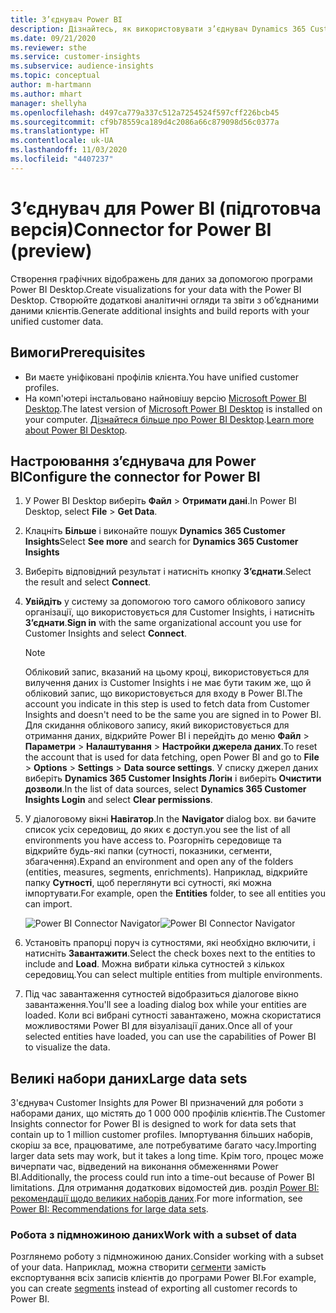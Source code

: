 ```yaml
---
title: З’єднувач Power BI
description: Дізнайтесь, як використовувати з’єднувач Dynamics 365 Customer Insights у Power BI.
ms.date: 09/21/2020
ms.reviewer: sthe
ms.service: customer-insights
ms.subservice: audience-insights
ms.topic: conceptual
author: m-hartmann
ms.author: mhart
manager: shellyha
ms.openlocfilehash: d497ca779a337c512a7254524f597cff226bcb45
ms.sourcegitcommit: cf9b78559ca189d4c2086a66c879098d56c0377a
ms.translationtype: HT
ms.contentlocale: uk-UA
ms.lasthandoff: 11/03/2020
ms.locfileid: "4407237"
---
```

# <a name="connector-for-power-bi-preview"></a><span data-ttu-id="9e869-103">З’єднувач для Power BI (підготовча версія)</span><span class="sxs-lookup"><span data-stu-id="9e869-103">Connector for Power BI (preview)</span></span>

<span data-ttu-id="9e869-104">Створення графічних відображень для даних за допомогою програми Power BI Desktop.</span><span class="sxs-lookup"><span data-stu-id="9e869-104">Create visualizations for your data with the Power BI Desktop.</span></span> <span data-ttu-id="9e869-105">Створюйте додаткові аналітичні огляди та звіти з об’єднаними даними клієнтів.</span><span class="sxs-lookup"><span data-stu-id="9e869-105">Generate additional insights and build reports with your unified customer data.</span></span>

## <a name="prerequisites"></a><span data-ttu-id="9e869-106">Вимоги</span><span class="sxs-lookup"><span data-stu-id="9e869-106">Prerequisites</span></span>

- <span data-ttu-id="9e869-107">Ви маєте уніфіковані профілів клієнта.</span><span class="sxs-lookup"><span data-stu-id="9e869-107">You have unified customer profiles.</span></span>
- <span data-ttu-id="9e869-108">На комп'ютері інстальовано найновішу версію [Microsoft Power BI Desktop](https://powerbi.microsoft.com/desktop/).</span><span class="sxs-lookup"><span data-stu-id="9e869-108">The latest version of [Microsoft Power BI Desktop](https://powerbi.microsoft.com/desktop/) is installed on your computer.</span></span> <span data-ttu-id="9e869-109">[Дізнайтеся більше про Power BI Desktop](https://docs.microsoft.com/power-bi/desktop-what-is-desktop).</span><span class="sxs-lookup"><span data-stu-id="9e869-109">[Learn more about Power BI Desktop](https://docs.microsoft.com/power-bi/desktop-what-is-desktop).</span></span>

## <a name="configure-the-connector-for-power-bi"></a><span data-ttu-id="9e869-110">Настроювання з’єднувача для Power BI</span><span class="sxs-lookup"><span data-stu-id="9e869-110">Configure the connector for Power BI</span></span>

1. <span data-ttu-id="9e869-111">У Power BI Desktop виберіть **Файл** > **Отримати дані**.</span><span class="sxs-lookup"><span data-stu-id="9e869-111">In Power BI Desktop, select **File** > **Get Data**.</span></span>

1. <span data-ttu-id="9e869-112">Клацніть **Більше** і виконайте пошук **Dynamics 365 Customer Insights**</span><span class="sxs-lookup"><span data-stu-id="9e869-112">Select **See more** and search for **Dynamics 365 Customer Insights**</span></span>

1. <span data-ttu-id="9e869-113">Виберіть відповідний результат і натисніть кнопку **З’єднати**.</span><span class="sxs-lookup"><span data-stu-id="9e869-113">Select the result and select **Connect**.</span></span>

1. <span data-ttu-id="9e869-114">**Увійдіть** у систему за допомогою того самого облікового запису організації, що використовується для Customer Insights, і натисніть **З’єднати**.</span><span class="sxs-lookup"><span data-stu-id="9e869-114">**Sign in** with the same organizational account you use for Customer Insights and select **Connect**.</span></span>
   > [!NOTE]
   > <span data-ttu-id="9e869-115">Обліковий запис, вказаний на цьому кроці, використовується для вилучення даних із Customer Insights і не має бути таким же, що й обліковий запис, що використовується для входу в Power BI.</span><span class="sxs-lookup"><span data-stu-id="9e869-115">The account you indicate in this step is used to fetch data from Customer Insights and doesn't need to be the same you are signed in to Power BI.</span></span> <span data-ttu-id="9e869-116">Для скидання облікового запису, який використовується для отримання даних, відкрийте Power BI і перейдіть до меню **Файл** > **Параметри** > **Налаштування** > **Настройки джерела даних**.</span><span class="sxs-lookup"><span data-stu-id="9e869-116">To reset the account that is used for data fetching, open Power BI and go to **File** > **Options** > **Settings** > **Data source settings**.</span></span> <span data-ttu-id="9e869-117">У списку джерел даних виберіть **Dynamics 365 Customer Insights Логін** і виберіть **Очистити дозволи**.</span><span class="sxs-lookup"><span data-stu-id="9e869-117">In the list of data sources, select **Dynamics 365 Customer Insights Login** and select **Clear permissions**.</span></span>  

1. <span data-ttu-id="9e869-118">У діалоговому вікні **Навігатор**.</span><span class="sxs-lookup"><span data-stu-id="9e869-118">In the **Navigator** dialog box.</span></span> <span data-ttu-id="9e869-119">ви бачите список усіх середовищ, до яких є доступ.</span><span class="sxs-lookup"><span data-stu-id="9e869-119">you see the list of all environments you have access to.</span></span> <span data-ttu-id="9e869-120">Розгорніть середовище та відкрийте будь-які папки (сутності, показники, сегменти, збагачення).</span><span class="sxs-lookup"><span data-stu-id="9e869-120">Expand an environment and open any of the folders (entities, measures, segments, enrichments).</span></span> <span data-ttu-id="9e869-121">Наприклад, відкрийте папку **Сутності**, щоб переглянути всі сутності, які можна імпортувати.</span><span class="sxs-lookup"><span data-stu-id="9e869-121">For example, open the **Entities** folder, to see all entities you can import.</span></span>

   <span data-ttu-id="9e869-122">![Power BI Connector Navigator](media/power-bi-navigator.png "Power BI Connector Navigator")</span><span class="sxs-lookup"><span data-stu-id="9e869-122">![Power BI Connector Navigator](media/power-bi-navigator.png "Power BI Connector Navigator")</span></span>

1. <span data-ttu-id="9e869-123">Установіть прапорці поруч із сутностями, які необхідно включити, і натисніть **Завантажити**.</span><span class="sxs-lookup"><span data-stu-id="9e869-123">Select the check boxes next to the entities to include and **Load**.</span></span> <span data-ttu-id="9e869-124">Можна вибрати кілька сутностей з кількох середовищ.</span><span class="sxs-lookup"><span data-stu-id="9e869-124">You can select multiple entities from multiple environments.</span></span>

1. <span data-ttu-id="9e869-125">Під час завантаження сутностей відобразиться діалогове вікно завантаження.</span><span class="sxs-lookup"><span data-stu-id="9e869-125">You'll see a loading dialog box while your entities are loaded.</span></span> <span data-ttu-id="9e869-126">Коли всі вибрані сутності завантажено, можна скористатися можливостями Power BI для візуалізації даних.</span><span class="sxs-lookup"><span data-stu-id="9e869-126">Once all of your selected entities have loaded, you can use the capabilities of Power BI to visualize the data.</span></span>

## <a name="large-data-sets"></a><span data-ttu-id="9e869-127">Великі набори даних</span><span class="sxs-lookup"><span data-stu-id="9e869-127">Large data sets</span></span>

<span data-ttu-id="9e869-128">З'єднувач Customer Insights для Power BI призначений для роботи з наборами даних, що містять до 1 000 000 профілів клієнтів.</span><span class="sxs-lookup"><span data-stu-id="9e869-128">The Customer Insights connector for Power BI is designed to work for data sets that contain up to 1 million customer profiles.</span></span> <span data-ttu-id="9e869-129">Імпортування більших наборів, скоріш за все, працюватиме, але потребуватиме багато часу.</span><span class="sxs-lookup"><span data-stu-id="9e869-129">Importing larger data sets may work, but it takes a long time.</span></span> <span data-ttu-id="9e869-130">Крім того, процес може вичерпати час, відведений на виконання обмеженнями Power BI.</span><span class="sxs-lookup"><span data-stu-id="9e869-130">Additionally, the process could run into a time-out because of Power BI limitations.</span></span> <span data-ttu-id="9e869-131">Для отримання додаткових відомостей див. розділ [Power BI: рекомендації щодо великих наборів даних](https://docs.microsoft.com/power-bi/admin/service-premium-what-is#large-datasets).</span><span class="sxs-lookup"><span data-stu-id="9e869-131">For more information, see [Power BI: Recommendations for large data sets](https://docs.microsoft.com/power-bi/admin/service-premium-what-is#large-datasets).</span></span> 

### <a name="work-with-a-subset-of-data"></a><span data-ttu-id="9e869-132">Робота з підмножиною даних</span><span class="sxs-lookup"><span data-stu-id="9e869-132">Work with a subset of data</span></span>

<span data-ttu-id="9e869-133">Розглянемо роботу з підмножиною даних.</span><span class="sxs-lookup"><span data-stu-id="9e869-133">Consider working with a subset of your data.</span></span> <span data-ttu-id="9e869-134">Наприклад, можна створити [сегменти](segments.md) замість експортування всіх записів клієнтів до програми Power BI.</span><span class="sxs-lookup"><span data-stu-id="9e869-134">For example, you can create [segments](segments.md) instead of exporting all customer records to Power BI.</span></span>
